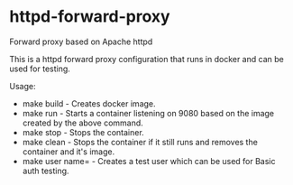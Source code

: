 # httpd-forward-proxy
 Forward proxy based on Apache httpd

 This is a httpd forward proxy configuration that runs in docker and can be used for testing.

 Usage:

 - make build - Creates docker image.
 - make run - Starts a container listening on 9080 based on the image created by the above command. 
 - make stop - Stops the container.
 - make clean - Stops the container if it still runs and removes the container and it's image.
 - make user name=<username> - Creates a test user which can be used for Basic auth testing.
